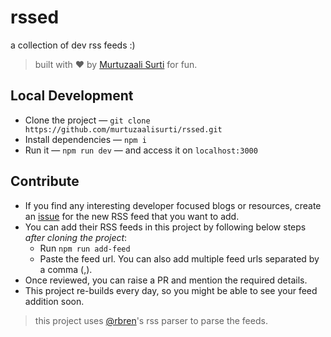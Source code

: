 # rssed

a collection of dev rss feeds :)

> built with ❤️ by [Murtuzaali Surti](https://murtuzaalisurti.github.io) for fun.

## Local Development

- Clone the project — `git clone https://github.com/murtuzaalisurti/rssed.git`
- Install dependencies — `npm i`
- Run it — `npm run dev` — and access it on `localhost:3000`

## Contribute

- If you find any interesting developer focused blogs or resources, create an [issue](https://github.com/murtuzaalisurti/rssed/issues/new?assignees=&labels=&projects=&template=add-a-new-feed.md&title=%5BFEED%5D%3A+) for the new RSS feed that you want to add.
- You can add their RSS feeds in this project by following below steps *after cloning the project*:
  - Run `npm run add-feed`
  - Paste the feed url. You can also add multiple feed urls separated by a comma (,).
- Once reviewed, you can raise a PR and mention the required details.
- This project re-builds every day, so you might be able to see your feed addition soon.

> this project uses [@rbren](https://github.com/rbren/rss-parser)'s rss parser to parse the feeds.
